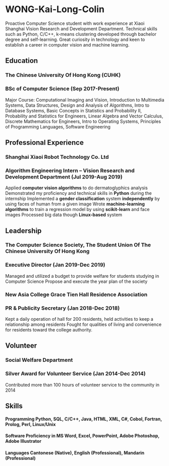 # WONG-Kai-Long-Colin
Proactive Computer Science student with work experience at Xiaoi Shanghai Vision Research and Development Department.
Technical skills such as Python, C/C++, k-means clustering developed through bachelor degree and self-learning. Great
curiosity in technology and keen to establish a career in computer vision and machine learning.
## Education
### The Chinese University Of Hong Kong (CUHK) 
### BSc of Computer Science (Sep 2017-Present)
Major Course: Computational Imaging and Vision, Introduction to Multimedia Systems, Data Structures, Design and Analysis of Algorithms, Intro to Database Systems, Basic Concepts in Statistics and Probability II, Probability and Statistics for Engineers, Linear Algebra and Vector Calculus, Discrete Mathematics for Engineers, Intro to Operating Systems, Principles of Programming Languages, Software Engineering
## Professional Experience
### Shanghai Xiaoi Robot Technology Co. Ltd 
### Algorithm Engineering Intern – Vision Research and Development Department (Jul 2019-Aug 2019)
Applied **computer vision algorithms** to do dermatoglyphics analysis
Demonstrated my proficiency and technical skills in **Python** during the internship
Implemented a **gender classification** system **independently** by using faces of human from a given image
Wrote **machine-learning algorithms** to train a regression model by using **scikit-learn** and face images
Processed big data though **Linux-based** system
## Leadership
### The Computer Science Society, The Student Union Of The Chinese University Of Hong Kong
### Executive Director (Jan 2019-Dec 2019)
Managed and utilized a budget to provide welfare for students studying in Computer Science
Propose and execute the year plan of the society
### New Asia College Grace Tien Hall Residence Association
### PR & Publicity Secretary (Jan 2018-Dec 2018)
Kept a daily operation of hall for 200 residents, held activities to keep a relationship among residents
Fought for qualities of living and convenience for residents toward the college authority.
## Volunteer
### Social Welfare Department
### Silver Award for Volunteer Service (Jan 2014-Dec 2014)
Contributed more than 100 hours of volunteer service to the community in 2014
## Skills
#### **Programming** Python, SQL, C/C++, Java, HTML, XML, C#, Cobol, Fortran, Prolog, Perl, Linux/Unix 
#### **Software**    Proficiency in MS Word, Excel, PowerPoint, Adobe Photoshop, Adobe Illustrator
#### **Languages**   Cantonese (Native), English (Professional), Mandarin (Professional)

